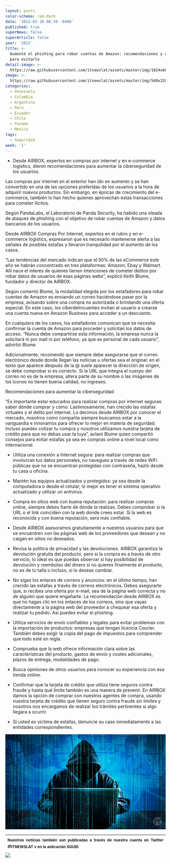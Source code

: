 ```yaml
---
layout: posts
color-schema: red-dark
date: '2022-01-10 08:30 -0400'
published: true
superNews: false
superArticle: false
year: '2022'
title: >-
  Aumentó el phishing para robar cuentas de Amazon: recomendaciones y cuidados
  para evitarlo
detail-image: >-
  https://raw.githubusercontent.com/itnewslat/assets/master/img/1024x680/Ataque-Entidades-Financieras-g.jpg
image: >-
  https://raw.githubusercontent.com/itnewslat/assets/master/img/540x320/Ataque-Entidades-Financieras-p.jpg
categories:
  - Venezuela
  - Colombia
  - Argentina
  - Perú
  - Ecuador
  - Chile
  - Panama
  - Mexico
tags:
  - Seguridad
week: '1'
---
```

- Desde AIRBOX, expertos en compras por internet y en e-commerce logistics, dieron recomendaciones para aumentar la ciberseguridad de los usuarios.

Las compras por internet en el exterior han ido en aumento y se han convertido en una de las opciones preferidas de los usuarios a la hora de adquirir nuevos productos. Sin embargo, en épocas de crecimiento del e-commerce, también lo han hecho quienes aprovechan estas transacciones para cometer ilícitos. 

Según PandaLabs, el Laboratorio de Panda Security, ha habido una oleada de ataques de phishing con el objetivo de robar cuentas de Amazon y datos bancarios de los usuarios.  

Desde AIRBOX Compras Por Internet, expertos en el rubro y en e-commerce logistics, expresaron que es necesario mantenerse alerta a las señales de posibles estafas y llevaron tranquilidad por el aumento de los casos. 

“Las tendencias del mercado indican que el 50% de las eCommerce este año se habrán concentrado en tres plataformas: Amazon, Ebay y Walmart. Allí nace el interés de quienes tienen intenciones de cometer delitos por robar datos de usuarios de esas páginas webs”, explicó Keith Blume, fundador y director de AIRBOX. 

Según comentó Blume, la modalidad elegida por los estafadores para robar cuentas de Amazon es enviando un correo haciéndose pasar por la empresa, avisando sobre una compra no autorizada o brindando una oferta especial. En este caso, los ciberdelincuentes invitan al usuario a crearse una cuenta nueva en Amazon Business para acceder a un descuento. 

En cualquiera de los casos, los estafadores comunican que se necesita confirmar la cuenta de Amazon para proceder y solicitan los datos de acceso. “Nunca debe compartirse esta información, la empresa nunca la solicitará ni por mail ni por teléfono, ya que es personal de cada usuario”, advirtió Blume. 

Adicionalmente, recomendó que siempre debe asegurarse que el correo electrónico desde donde llegan las noticias u ofertas sea el original: en el texto que aparece después de la @ suele aparecer la dirección de origen, se debe comprobar si es correcto. Si la URL que integra el cuerpo del correo no es de la empresa, altera parte de su nombre o las imágenes de los iconos no tienen buena calidad, no ingreses. 

Recomendaciones para aumentar la ciberseguridad

“Es importante estar educados para realizar compras por internet seguras: saber dónde comprar y cómo. Lastimosamente, han crecido las estafas virtuales y el delito por internet. Lo decimos desde AIRBOX por conocer el mercado, nosotros como compañía siempre buscamos estar a la vanguardia e innovamos para ofrecer lo mejor en materia de seguridad. Incluso puedes cotizar tu compra y nosotros utilizamos nuestra tarjeta de crédito para que no debas usar la tuya”, aclaró Blume quien compartió consejos para evitar estafas ya sea en compras online a nivel local como internacional. 

- Utiliza una conexión a Internet segura: para realizar compras que involucran tus datos personales, no navegues a través de redes WiFi públicas que no se encuentran protegidas con contraseña, hazlo desde tu casa u oficina. 

- Mantén tus equipos actualizados y protegidos: ya sea desde la computadora o desde el celular, lo mejor es tener el sistema operativo actualizado y utilizar un antivirus. 

- Compra en sitios web con buena reputación: para realizar compras online, siempre debes fiarte de dónde la realizas. Debes comprobar si la URL o el link coinciden con la web donde crees estar. Si la web es reconocida y con buena reputación, será más confiable. 

- Desde AIRBOX asesoramos gratuitamente a nuestros usuarios para que se encuentren con las páginas web de los proveedores que desean y no caigan en sitios no deseados. 

- Revisa la política de privacidad y las devoluciones.  AIRBOX garantiza la devolución gratuita del producto, pero si la compra es a través de otro servicio, lo ideal es que puedas observar si hay posibilidad de devolución y reembolso del dinero si no quieres finalmente el producto, no es de tu talla o incluso, si lo deseas cambiar. 

- No sigas los enlaces de correos y anuncios: en el último tiempo, han crecido las estafas a través de correos electrónicos. Debes asegurarte que, si recibes una oferta por e-mail, sea de la página web correcta y no de alguien que quiere engañarte.  La recomendación desde AIRBOX es que no hagas clic en los enlaces de los correos, sino que vayas directamente a la página web del proveedor a chequear esa oferta y realizar tu pedido. Así puedes evitar el phishing. 

- Utiliza servicios de envío confiables y legales para evitar problemas con la importación de productos: empresas que tengan licencia Courier. También debes exigir la copia del pago de impuestos para comprender que todo esté en regla.

- Comprueba que la web ofrece información clara sobre las características del producto, gastos de envío y costes adicionales, plazos de entrega, modalidades de pago.

- Busca opiniones de otros usuarios para conocer su experiencia con esa tienda online. 

- Confirmar que la tarjeta de crédito que utiliza tiene seguros contra fraude y hasta qué límite también es una manera de prevenir. En AIRBOX damos la opción de comprar con nuestros agentes de compra, usando nuestra tarjeta de crédito que tienen seguro contra fraude sin límites y nosotros nos encargamos de realizar los trámites pertinentes si algo llegara a ocurrir. 

- Si usted es víctima de estafas, denuncie su caso inmediatamente a las entidades correspondientes.

![](https://raw.githubusercontent.com/itnewslat/assets/master/img/540x320/Ataque-Entidades-Financieras-p.jpg)

<table style="height: 42px;" width="569">
<tbody>
<tr>
<td style="text-align: justify;"><sub><strong>Nuestras noticias también son publicadas a través de nuestra cuenta en Twitter <a href="https://twitter.com/itnewslat?lang=es">@ITNEWSLAT</a> y en la aplicación <a href="https://squidapp.co/en/">SQUID</a></strong></sub></td>
</tr>
</tbody>
</table>

<img src="https://tracker.metricool.com/c3po.jpg?hash=56f88a41e39ab42c063cc51676587a04"/>
 

